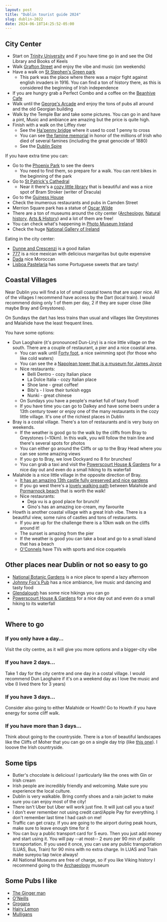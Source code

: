 ```yaml
---
layout: post
title: "Dublin tourist guide 2024"
slug: dublin-2022
date: 2024-06-18T14:25:52-05:00
---
```


## City Center

- Start on [Trinity University](https://g.page/TheBookofKells?share) and if you have time go in and see the Old Library and Books of Keels
- Walk [Grafton Street](https://goo.gl/maps/jg4tmfLggwb4ppC76) and enjoy the  vibe and music (on weekends)
- Have a walk on [St Stephen's Green park](https://goo.gl/maps/G9LXPrvcjqmnjrcP9)
    - This park was the place where there was a major fight against english invaders in 1916. You can find a ton of history there, as this is considered the beginning of Irish independence
- If you are hungry grab a Perfect Combo and a coffee on the [Beanhive Cafe](https://g.page/BeanhiveDublin?share)
- Walk until the [George's Arcade](https://g.page/georgesstreetarcade?share) and enjoy the tons of pubs all around and the old Georgian building
- Walk by the Temple Bar and take some pictures. You can go in and have a pint, Music and ambiance are amazing but the price is quite high.
- Finish with a walk on the Liffey river
    - See the [Ha'penny bridge](https://goo.gl/maps/SKeNqavs8cmAYxRw7) where it used to cost 1 penny to cross
    - You can see [the famine memorial](https://goo.gl/maps/T51kV5UFCteCfCG46) in honor of the millions of Irish who died of several famines (including the great genocide of 1880)
    - See the [Dublin Spire](https://goo.gl/maps/oHeDKHqUAnqx9jUQ6)

If you have extra time you can:

- Go to the [Phoenix Park](https://goo.gl/maps/ph8YvVk1iVNBf2ei7) to see the deers
    - You need to find them, so prepare for a walk. You can rent bikes in the beginning of the park
- Go to [St Patrick's Cathedral](https://goo.gl/maps/gnMQuUCqitAzsYNF6)
    - Near it there's a [cozy little library](https://goo.gl/maps/1vXFE7VURrtgPQBv7) that is beautiful and was a nice spot of Bram Stroker (writer of Dracula)
- Go to the [Guiness House](https://g.page/guinnessstorehouse_d8?share)
- Check the inumerous restaurants and pubs in Camden Street
- Merrion Square park has a statue of [Oscar Wilde](https://maps.app.goo.gl/cozMc8n9Gee9at518)
- There are a ton of museums around the city center ([Archeology](https://maps.app.goo.gl/X34JZQkkJdM5ZYuH7), [Natural history](https://maps.app.goo.gl/YyyfZ5bFXj9jdtFG6), [Arts & History](https://maps.app.goo.gl/gpNkDtbgfru23DBE8)) and a lot of them are free!
- You can check what's happening in [Photo Museum Ireland](https://maps.app.goo.gl/7VMpdytadZBGaLgN6)
- Check the huge [National Gallery of Ireland](https://maps.app.goo.gl/Zobcpm6dKhd4yi6g9)

Eating in the city center:

- [Dunne and Crescenzi](https://amp.corp.stripe.com/deploy/deploy1.northwest.stripe.io%2Fdeploy_8uUQJr05TbCwLcDY5ECHMg) is a good italian
- [777](https://maps.app.goo.gl/78nQajU8HUvnzct68) is a nice mexican with delicious margaritas but quite expensive
- [Dada](https://maps.app.goo.gl/Bso6Xsk2gQButtEy7) nice Moroccan
- [Lisboa Pastelaria](https://maps.app.goo.gl/tjCsLauvEGn5MZFb6) has some Portuguese sweets that are tasty!

## Coastal Villages

Near Dublin you will find a lot of small coastal towns that are super nice. All of the villages I recommend have access by the Dart (local train). I would recommend doing only 1 of them per day, 2 if they are super close (like maybe Bray and Greystones).  

On Sundays the dart has less trains than usual and villages like Greystones and Malahide have the least frequent lines.

You have some options:

- Dun Laoghaire (it's pronounced Dun-Liry) is a nice little village on the south. There are a couple of restaurant, a pier and a nice coastal area.
    - You can walk until [Forty foot](https://maps.app.goo.gl/hZe6rePRJxxhWX7y6), a nice swimming spot (for those who like cold waters)
    - You can see the a [Napolean tower that is a museum for James Joyce](https://maps.app.goo.gl/hZe6rePRJxxhWX7y6)
    - Nice restaurants:
        - Belli Dentro - cozy Italian place
        - La Dolce Italia - cozy Italian place
        - Shoe lane - great coffee!
        - Bibi's - I love their turkish eggs
        - Nunki - great chinese
    - On Sundays you have a people's market full of tasty food! 
    - If you have time you can go to Dalkey and have some beers under a 13th century tower or enjoy one of the many restaurants in the cozy little village. It's one of the richiest places in Dublin
- Bray is a costal village. There's a ton of restaurants and is very busy on weekends.
    - If the weather is good go to the walk by the cliffs from Bray to Greystones (~10km). In this walk, you will follow the train line and there's several spots for photos
    - You can either go around the Cliffs or up to the Bray Head where you can see some amazing views
    - If you go to Bray, we love Dockyard no 8 for brunches!
    - You can grab a taxi and visit the [Powerscourt House & Gardens](https://maps.app.goo.gl/cR42fgyTapSLJ9cM9) for a nice day out and even do a small hiking to its waterfall
- Malahide is a nice little village in the opposite direction of Bray.
    - [It has an amazing 13th castle fully preserved and nice gardens](https://goo.gl/maps/iTFBCcbZRLtedvhK9)
    - If you go west there's a [lovely walking path](https://goo.gl/maps/yMF66f5S3mcPunRw9) between Malahide and [Pormarnock beach](https://goo.gl/maps/HgHniqhDpupq9Pgr5) that is worth the walk!
    - Nice restaurants:
        - Deja vu is a good place for brunch!
        - Gino's has an amazing ice-cream, my favourite
- Howth is another coastal village with a great Irish vibe. There is a beautiful view, some ruins of castles and tons of restaurants.
    - If you are up for the challenge there is a 10km walk on the cliffs around it!
    - The sunset is amazing from the pier
    - If the weather is good you can take a boat and go to a small island that has a beach
    - [O'Connels](https://maps.app.goo.gl/7PAuPUGKmfvq2H8E9) have TVs with sports and nice coquetels

## Other places near Dublin or not so easy to go

- [National Botanic Gardens](https://maps.app.goo.gl/R7CB2k6gbfK1YW3H9) is a nice place to spend a lazy afternoon
- [Johnny Fox's Pub](https://maps.app.goo.gl/2zZCrQNhSveMgXQJ6) has a nice ambiance, live music and dancing and tasty food
- [Glendalough](https://maps.app.goo.gl/mLXmEarRB1kbEdxE7) has some nice hikings you can go
- [Powerscourt House & Gardens](https://maps.app.goo.gl/cR42fgyTapSLJ9cM9) for a nice day out and even do a small hiking to its waterfall
- 


## Where to go

### If you only have a day…

Visit the city centre, as it will give you more options and a bigger-city vibe

### If you have 2 days…

Take 1 day for the city centre and one day in a costal village. I would recommend Dun Laoghaire if it's on a weekend day as I love the music and vibe (I lived there for 3 years)

### If you have 3 days…

Consider also going to either Malahide or Howth! Go to Howth if you have energy for some cliff walk.

### If you have more than 3 days…

Think about going to the countryside. There is a ton of beautiful landscapes like the Cliffs of Moher that you can go on a single day trip (like [this one](https://www.paddywagontours.com/)). I looove the Irish countryside.

## Some tips

- Butler's chocolate is delicious! I particularly like the ones with Gin or Irish cream
- Irish people are incredibly friendly and welcoming. Make sure you experience the local culture.
- Dublin is very walkable. Bring comfy shoes and a rain jacket to make sure you can enjoy most of the city! 
- There isn't Uber but Uber will work just fine. It will just call you a taxi!
- I don't ever remember not using credit card/Apple Pay for everything. I don't remember last time I had cash on me!
- Traffic can get crazy. If you are going to the airport during peak hours, make sure to leave enough time for it
- You can buy a public transport card for 5 euro. Then you just add money and start using it. You will pay --at most-- 2 euro per 90 min of public transportation. If you used it once, you can use any public transportation (LUAS, Bus, Train) for 90 mins with no extra charge. In LUAS and Train make sureyou tap twice always! 
- All National Museums are free of charge, so if you like Viking history I recommend going to the [Archaeology](https://goo.gl/maps/e1WK6wKqK8bN84J8A) museum

## Some Pubs I like

- [The Ginger man](https://goo.gl/maps/fdUsjBMHUQMinTgo9)
- [O'Neills](https://goo.gl/maps/XMCF6ejhUW9Wft6f8)
- [Grogans](https://goo.gl/maps/49TyayemjL86gBq3A)
- [Hairy Lemon](https://maps.app.goo.gl/MFUvN5wC6zkyKAF88)
- [Mulligans](https://maps.app.goo.gl/VNKuUzAEJnrKuRao6)
